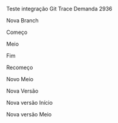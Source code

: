 Teste integração Git Trace Demanda 2936

Nova Branch

Começo

Meio

Fim

Recomeço

Novo Meio

Nova Versão 

Nova versão Início

Nova versão Meio
